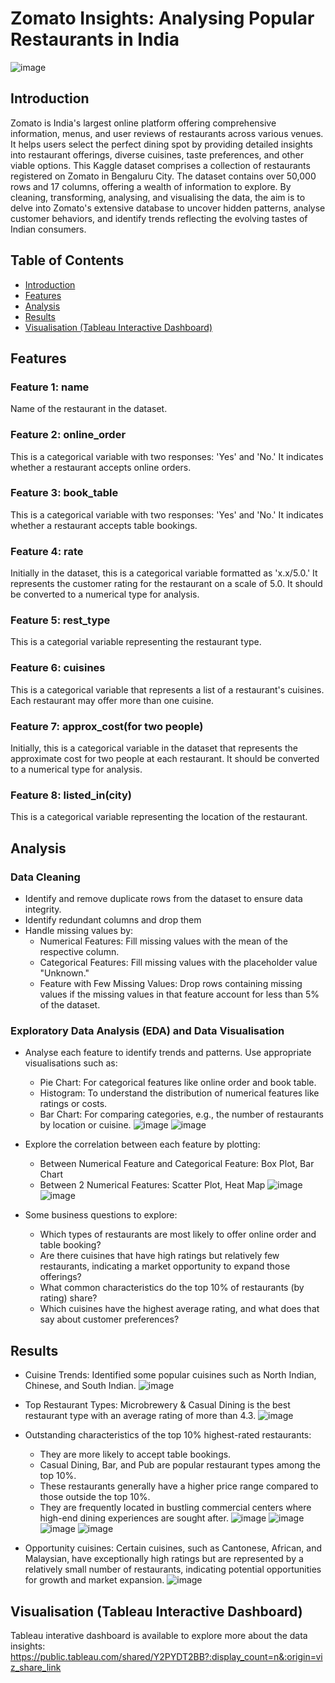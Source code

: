 # Zomato Insights: Analysing Popular Restaurants in India

![image](https://github.com/user-attachments/assets/11bed77f-fbfa-4dc7-82cf-89c11dc7f403)


## Introduction
Zomato is India's largest online platform offering comprehensive information, menus, and user reviews of restaurants across various venues. It helps users select the perfect dining spot by providing detailed insights into restaurant offerings, diverse cuisines, taste preferences, and other viable options. This Kaggle dataset comprises a collection of restaurants registered on Zomato in Bengaluru City. The dataset contains over 50,000 rows and 17 columns, offering a wealth of information to explore. By cleaning, transforming, analysing, and visualising the data, the aim is to delve into Zomato's extensive database to uncover hidden patterns, analyse customer behaviors, and identify trends reflecting the evolving tastes of Indian consumers.


## Table of Contents
- [Introduction](#introduction)
- [Features](#features)
- [Analysis](#analysis)
- [Results](#results)
- [Visualisation (Tableau Interactive Dashboard)](#visualisation-tableau-interactive-dashboard)


## Features
### Feature 1: name
Name of the restaurant in the dataset.

### Feature 2: online_order
This is a categorical variable with two responses: 'Yes' and 'No.' It indicates whether a restaurant accepts online orders.

### Feature 3: book_table
This is a categorical variable with two responses: 'Yes' and 'No.' It indicates whether a restaurant accepts table bookings.

### Feature 4: rate
Initially in the dataset, this is a categorical variable formatted as 'x.x/5.0.' It represents the customer rating for the restaurant on a scale of 5.0. It should be converted to a numerical type for analysis.

### Feature 5: rest_type
This is a categorial variable representing the restaurant type.

### Feature 6: cuisines
This is a categorical variable that represents a list of a restaurant's cuisines. Each restaurant may offer more than one cuisine.

### Feature 7: approx_cost(for two people)
Initially, this is a categorical variable in the dataset that represents the approximate cost for two people at each restaurant. It should be converted to a numerical type for analysis.

### Feature 8: listed_in(city)
This is a categorical variable representing the location of the restaurant.


## Analysis
### Data Cleaning
- Identify and remove duplicate rows from the dataset to ensure data integrity.
- Identify redundant columns and drop them
- Handle missing values by:
  - Numerical Features: Fill missing values with the mean of the respective column.
  - Categorical Features: Fill missing values with the placeholder value "Unknown."
  - Feature with Few Missing Values: Drop rows containing missing values if the missing values in that feature account for less than 5% of the dataset.

### Exploratory Data Analysis (EDA) and Data Visualisation
- Analyse each feature to identify trends and patterns. Use appropriate visualisations such as:
  - Pie Chart: For categorical features like online order and book table.
  - Histogram: To understand the distribution of numerical features like ratings or costs.
  - Bar Chart: For comparing categories, e.g., the number of restaurants by location or cuisine.
![image](https://github.com/user-attachments/assets/14a984d4-8018-4d5f-b07b-8a13c3aeae57)
![image](https://github.com/user-attachments/assets/56bd3093-e4a1-4a97-b44b-b134708a1ba3)

- Explore the correlation between each feature by plotting:
  - Between Numerical Feature and Categorical Feature: Box Plot, Bar Chart
  - Between 2 Numerical Features: Scatter Plot, Heat Map
![image](https://github.com/user-attachments/assets/29c90649-7b12-48af-8dcf-952c1bc8c497)
![image](https://github.com/user-attachments/assets/dbd5127d-9cf7-4a8b-bbfe-20fdf7847a2b)

- Some business questions to explore:
  - Which types of restaurants are most likely to offer online order and table booking?
  - Are there cuisines that have high ratings but relatively few restaurants, indicating a market opportunity to expand those offerings?
  - What common characteristics do the top 10% of restaurants (by rating) share?
  - Which cuisines have the highest average rating, and what does that say about customer preferences?


## Results
- Cuisine Trends: Identified some popular cuisines such as North Indian, Chinese, and South Indian.
![image](https://github.com/user-attachments/assets/56bd3093-e4a1-4a97-b44b-b134708a1ba3)

- Top Restaurant Types: Microbrewery & Casual Dining is the best restaurant type with an average rating of more than 4.3.
![image](https://github.com/user-attachments/assets/992d0581-30ee-4a25-ad9e-5706e266abd1)

- Outstanding characteristics of the top 10% highest-rated restaurants:
  - They are more likely to accept table bookings.
  - Casual Dining, Bar, and Pub are popular restaurant types among the top 10%.
  - These restaurants generally have a higher price range compared to those outside the top 10%.
  - They are frequently located in bustling commercial centers where high-end dining experiences are sought after.
![image](https://github.com/user-attachments/assets/4421503d-ee64-4f54-b8b4-35c63e86b668)
![image](https://github.com/user-attachments/assets/6b076024-d6a4-474c-b4e3-ff809350a335)
![image](https://github.com/user-attachments/assets/ec338a9a-2d2c-4518-b497-f7b173c3ef64)
![image](https://github.com/user-attachments/assets/8607b12f-f6b2-4a52-8add-b07ea7c2fbd5)

- Opportunity cuisines: Certain cuisines, such as Cantonese, African, and Malaysian, have exceptionally high ratings but are represented by a relatively small number of restaurants, indicating potential opportunities for growth and market expansion.
![image](https://github.com/user-attachments/assets/2c8d64e7-15e6-4acc-a7a2-b110109737fa)


## Visualisation (Tableau Interactive Dashboard)
Tableau interative dashboard is available to explore more about the data insights: https://public.tableau.com/shared/Y2PYDT2BB?:display_count=n&:origin=viz_share_link
